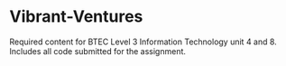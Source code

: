 # Vibrant-Ventures
Required content for BTEC Level 3 Information Technology unit 4 and 8. Includes all code submitted for the assignment.
